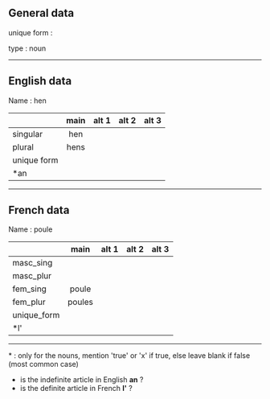 ## General data

unique form :

type : noun

---

## English data

Name : hen

|             | main | alt 1 | alt 2 | alt 3 |
| :---------- | :--: | :---: | :---: | ----- |
| singular    | hen  |       |       |       |
| plural      | hens |       |       |       |
| unique form |      |       |       |       |
| \*an        |      |       |       |       |

---

## French data

Name : poule

|             |  main  | alt 1 | alt 2 | alt 3 |
| :---------- | :----: | :---: | :---: | :---: |
| masc_sing   |        |       |       |       |
| masc_plur   |        |       |       |       |
| fem_sing    | poule  |       |       |       |
| fem_plur    | poules |       |       |       |
| unique_form |        |       |       |       |
| \*l'        |        |       |       |       |

---

\* : only for the nouns, mention 'true' or 'x' if true, else leave blank if false (most common case)

- is the indefinite article in English **an** ?
- is the definite article in French **l'** ?
